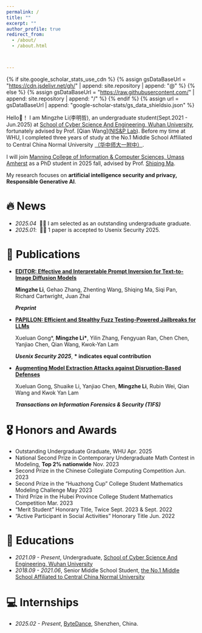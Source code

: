 ```yaml
---
permalink: /
title: ""
excerpt: ""
author_profile: true
redirect_from: 
  - /about/
  - /about.html



---
```


{% if site.google_scholar_stats_use_cdn %}
{% assign gsDataBaseUrl = "https://cdn.jsdelivr.net/gh/" | append: site.repository | append: "@" %}
{% else %}
{% assign gsDataBaseUrl = "https://raw.githubusercontent.com/" | append: site.repository | append: "/" %}
{% endif %}
{% assign url = gsDataBaseUrl | append: "google-scholar-stats/gs_data_shieldsio.json" %}

<span class='anchor' id='about-me'></span>

Hello👋！ I am Mingzhe Li(李明哲), an undergraduate student(Sept.2021 - Jun.2025) at [School of Cyber Science And Engineering, Wuhan University](https://cse.whu.edu.cn), fortunately advised by Prof. [Qian Wang]([NIS&P Lab](http://nisplab.whu.edu.cn/people.html)). Before my time at WHU, I completed three years of study at the No.1 Middle School Affiliated to Central China Normal University [（华中师大一附中）](https://www.hzsdyfz.com.cn). 

I will join [Manning College of Information & Computer Sciences, Umass Amherst](https://www.cics.umass.edu) as a PhD student in 2025 fall, advised by Prof. [Shiqing Ma](https://people.cs.umass.edu/~shiqingma/).

My research focuses on **artificial intelligence security and privacy, Responsible Generative AI**.





# 🔥 News

- *2025.04* &nbsp;🎉🎉  I am selected as an outstanding undergraduate graduate.
- *2025.01*: &nbsp;🎉🎉  1 paper is accepted to Usenix Security 2025.

# 📝 Publications 

- **[EDITOR: Effective and Interpretable Prompt Inversion for Text-to-Image Diffusion Models](https://arxiv.org/abs/2506.03067)**

  **Mingzhe Li**, Gehao Zhang, Zhenting Wang, Shiqing Ma, Siqi Pan, Richard Cartwright, Juan Zhai

  ***Preprint***

- **[PAPILLON: Efficient and Stealthy Fuzz Testing-Powered Jailbreaks for LLMs](https://arxiv.org/abs/2409.14866)**

  Xueluan Gong*, **Mingzhe Li\***, Yilin Zhang, Fengyuan Ran, Chen Chen, Yanjiao Chen, Qian Wang, Kwok-Yan Lam

  ***Usenix Security 2025***, **\* indicates equal contribution**

- **[Augmenting Model Extraction Attacks against Disruption-Based Defenses](https://ieeexplore.ieee.org/document/10793405)** 

  Xueluan Gong, Shuaike Li, Yanjiao Chen,  **Mingzhe Li**, Rubin Wei, Qian Wang and Kwok Yan Lam

  ***Transactions on Information Forensics & Security (TIFS)***

# 🎖 Honors and Awards
- Outstanding Undergraduate Graduate, WHU    Apr. 2025
- National Second Prize in Contemporary Undergraduate Math Contest in Modeling, **Top 2% nationwide**    Nov. 2023
- Second Prize in the Chinese Collegiate Computing Competition    Jun. 2023
- Second Prize in the “Huazhong Cup” College Student Mathematics Modeling Challenge    May 2023
- Third Prize in the Hubei Province College Student Mathematics Competition    Mar. 2023
- “Merit Student” Honorary Title, Twice    Sept. 2023 & Sept. 2022
- “Active Participant in Social Activities” Honorary Title     Jun. 2022

# 📖 Educations
- *2021.09 - Present*, Undergraduate, [School of Cyber Science And Engineering, Wuhan University](https://cse.whu.edu.cn)  
- *2018.09 - 2021.06*, Senior Middle School Student, [the No.1 Middle School Affiliated to Central China Normal University](https://www.hzsdyfz.com.cn)


# 💻 Internships
- *2025.02 - Present*, [ByteDance](https://www.bytedance.com/zh/), Shenzhen, China.
